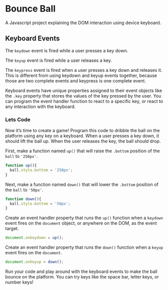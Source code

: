# Bounce Ball

A Javascript project explaining the DOM interaction using device keyboard.

## Keyboard Events

The ```keydown``` event is fired while a user presses a key down.

The ```keyup``` event is fired while a user releases a key.

The ```keypress``` event is fired when a user presses a key down and releases it. This is different from using keydown and keyup events together, because those are two complete events and keypress is one complete event.

Keyboard events have unique properties assigned to their event objects like the ```.key``` property that stores the values of the key pressed by the user. You can program the event handler function to react to a specific key, or react to any interaction with the keyboard.

### Lets Code

Now it’s time to create a game! Program this code to dribble the ball on the platform using any key on a keyboard. When a user presses a key down, it should lift the ball up. When the user releases the key, the ball should drop.

First, make a function named ```up()``` that will raise the ```.bottom``` position of the ```ball``` to ```'250px'```.

```javascript
function up(){
  ball.style.bottom = '250px';
}
```

Next, make a function named ```down()``` that will lower the ```.bottom``` position of the ```ball``` to ```'50px'```.

```javascript
function down(){
  ball.style.bottom = '50px';
}
```

Create an event handler property that runs the ```up()``` function when a ```keydown``` event fires on the ```document``` object, or anywhere on the DOM, as the event target.

```javascript
document.onkeydown = up();
```

Create an event handler property that runs the ```down()``` function when a ```keyup``` event fires on the ```document```.

```javascript
document.onkeyup = down();
```

Run your code and play around with the keyboard events to make the ball bounce on the platform. You can try keys like the space bar, letter keys, or number keys!
